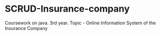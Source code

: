 # SCRUD-Insurance-company
Coursework on java. 3rd year. Topic - Online Information System of the Insurance Company
